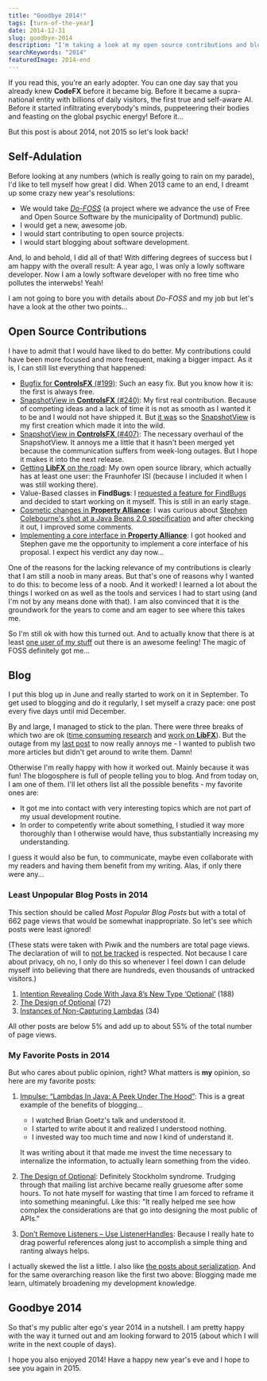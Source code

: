 ```yaml
---
title: "Goodbye 2014!"
tags: [turn-of-the-year]
date: 2014-12-31
slug: goodbye-2014
description: "I'm taking a look at my open source contributions and blogging achievements in 2014."
searchKeywords: "2014"
featuredImage: 2014-end
---
```


If you read this, you're an early adopter.
You can one day say that you already knew **CodeFX** before it became big.
Before it became a supra-national entity with billions of daily visitors, the first true and self-aware AI.
Before it started infiltrating everybody's minds, puppeteering their bodies and feasting on the global psychic energy!
Before it...

But this post is about 2014, not 2015 so let's look back!

## Self-Adulation

Before looking at any numbers (which is really going to rain on my parade), I'd like to tell myself how great I did.
When 2013 came to an end, I dreamt up some crazy new year's resolutions:

-   We would take [*Do-FOSS*](http://do-foss.de/) (a project where we advance the use of Free and Open Source Software by the municipality of Dortmund) public.
-   I would get a new, awesome job.
-   I would start contributing to open source projects.
-   I would start blogging about software development.

And, lo and behold, I did all of that!
With differing degrees of success but I am happy with the overall result: A year ago, I was only a lowly software developer.
Now I am a lowly software developer with no free time who pollutes the interwebs!
Yeah!

I am not going to bore you with details about *Do-FOSS* and my job but let's have a look at the other two points...

## Open Source Contributions

I have to admit that I would have liked to do better.
My contributions could have been more focused and more frequent, making a bigger impact.
As it is, I can still list everything that happened:

-   [Bugfix for **ControlsFX** (\#199)](https://bitbucket.org/controlsfx/controlsfx/pull-request/199/spreadsheetcellhashcode/diff): Such an easy fix.
But you know how it is: the first is always free.
-   [SnapshotView in **ControlsFX** (\#240)](https://bitbucket.org/controlsfx/controlsfx/pull-request/240/beta-of-selectableimageview/diff): My first real contribution.
Because of competing ideas and a lack of time it is not as smooth as I wanted it to be and I would not have shipped it.
But [it was](http://fxexperience.com/controlsfx/features/#snapshotview) so the [SnapshotView](http://controlsfx.bitbucket.org/org/controlsfx/control/SnapshotView.html) is my first creation which made it into the wild.
-   [SnapshotView in **ControlsFX** (\#407)](https://bitbucket.org/controlsfx/controlsfx/pull-request/407/major-redesign-of-snapshotview): The necessary overhaul of the SnapshotView.
It annoys me a little that it hasn't been merged yet because the communication suffers from week-long outages.
But I hope it makes it into the next release.
-   [Getting **LibFX** on the road](http://libfx.codefx.org): My own open source library, which actually has at least one user: the Fraunhofer ISI (because I included it when I was still working there).
-   Value-Based classes in **FindBugs**: I [requested a feature for FindBugs](https://sourceforge.net/p/findbugs/feature-requests/313/) and decided to start working on it myself.
This is still in an early stage.
-   [Cosmetic changes in **Property Alliance**](https://github.com/jodastephen/property-alliance/pull/1): I was curious about [Stephen Colebourne's shot at a Java Beans 2.0 specification](https://blog.joda.org/2014/12/what-might-beans-v20-spec-contain.html "What might a Beans v2.0 spec contain?
by Stephen Colebourne") and after checking it out, I improved some comments.
-   [Implementing a core interface in **Property Alliance**](https://github.com/jodastephen/property-alliance/pull/4): I got hooked and Stephen gave me the opportunity to implement a core interface of his proposal.
I expect his verdict any day now...

One of the reasons for the lacking relevance of my contributions is clearly that I am still a noob in many areas.
But that's one of reasons why I wanted to do this: to become less of a noob.
And it worked!
I learned a lot about the things I worked on as well as the tools and services I had to start using (and I'm not by any means done with that).
I am also convinced that it is the groundwork for the years to come and am eager to see where this takes me.

So I'm still ok with how this turned out.
And to actually know that there is at least [one user of my stuff](https://groups.google.com/d/topic/controlsfx-dev/dlcl5t8UpWI/discussion) out there is an awesome feeling!
The magic of FOSS definitely got me...

## Blog

I put this blog up in June and really started to work on it in September.
To get used to blogging and do it regularly, I set myself a crazy pace: one post every five days until mid December.

By and large, I managed to stick to the plan.
There were three breaks of which two are ok ([time consuming research](design-java-optional) and [work on **LibFX**](libfx-0-2-0)).
But the outage from my [last post](java-non-capturing-lambdas) to now really annoys me - I wanted to publish two more articles but didn't get around to write them.
Damn!

Otherwise I'm really happy with how it worked out.
Mainly because it was fun!
The blogosphere is full of people telling you to blog.
And from today on, I am one of them.
I'll let others list all the possible benefits - my favorite ones are:

-   It got me into contact with very interesting topics which are not part of my usual development routine.
-   In order to competently write about something, I studied it way more thoroughly than I otherwise would have, thus substantially increasing my understanding.

I guess it would also be fun, to communicate, maybe even collaborate with my readers and having them benefit from my writing.
Alas, if only there were any...

### Least Unpopular Blog Posts in 2014

This section should be called *Most Popular Blog Posts* but with a total of 662 page views that would be somewhat inappropriate.
So let's see which posts were least ignored!

(These stats were taken with Piwik and the numbers are total page views.
The declaration of will to [not be tracked](http://en.wikipedia.org/w/index.php?title=Do_Not_Track) is respected.
Not because I care about privacy, oh no, I only do this so whenever I feel down I can delude myself into believing that there are hundreds, even thousands of untracked visitors.)

1. [Intention Revealing Code With Java 8’s New Type ‘Optional’](intention-revealing-code-java-8-optional) (188)
2. [The Design of Optional](design-java-optional) (72)
3. [Instances of Non-Capturing Lambdas](java-non-capturing-lambdas) (34)

All other posts are below 5% and add up to about 55% of the total number of page views.

### My Favorite Posts in 2014

But who cares about public opinion, right?
What matters is **my** opinion, so here are my favorite posts:

1. [Impulse: “Lambdas In Java: A Peek Under The Hood”](lambdas-java-peek-hood): This is a great example of the benefits of blogging...
	-   I watched Brian Goetz's talk and understood it.
	-   I started to write about it and realized I understood nothing.
	-   I invested way too much time and now I kind of understand it.

	It was writing about it that made me invest the time necessary to internalize the information, to actually learn something from the video.
2. [The Design of Optional](design-java-optional): Definitely Stockholm syndrome.
Trudging through that mailing list archive became really gruesome after some hours.
To not hate myself for wasting that time I am forced to reframe it into something meaningful.
Like this: "It really helped me see how complex the considerations are that go into designing the most public of APIs."
3. [Don’t Remove Listeners – Use ListenerHandles](java-listenerhandles): Because I really hate to drag powerful references along just to accomplish a simple thing and ranting always helps.

I actually skewed the list a little.
I also like [the posts about serialization](tag:serialization).
And for the same overarching reason like the first two above: Blogging made me learn, ultimately broadening my development knowledge.

## Goodbye 2014

So that's my public alter ego's year 2014 in a nutshell.
I am pretty happy with the way it turned out and am looking forward to 2015 (about which I will write in the next couple of days).

I hope you also enjoyed 2014!
Have a happy new year's eve and I hope to see you again in 2015.
